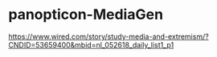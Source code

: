 # panopticon-MediaGen

https://www.wired.com/story/study-media-and-extremism/?CNDID=53659400&mbid=nl_052618_daily_list1_p1
